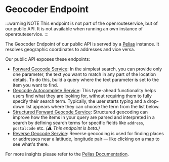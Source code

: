 # Geocoder Endpoint

:::warning NOTE
This endpoint is not part of the openrouteservice, but of our public API. It is not available when running an own instance of openrouteservice. 
:::

The Geocoder Endpoint of our public API is served by a [Pelias](https://www.pelias.io) instance.
It resolves geographic coordinates to addresses and vice versa.

Our public API exposes these endpoints:

* [Forward Geocode Service](https://openrouteservice.org/dev/#/api-docs/geocode/search/get): In the simplest search, you can provide only one parameter, the text you want to match in any part of the location details. To do this, build a query where the text parameter is set to the item you want to find.
* [Geocode Autocomplete Service](https://openrouteservice.org/dev/#/api-docs/geocode/autocomplete/get): This type-ahead functionality helps users find what they are looking for, without requiring them to fully specify their search term. Typically, the user starts typing and a drop-down list appears where they can choose the term from the list below.
* [Structured Forward Geocode Service](https://openrouteservice.org/dev/#/api-docs/geocode/search/structured/get): Structured geocoding can improve how the items in your query are parsed and interpreted in a search by defining search terms for specific fields like `address`, `postalcode` etc. _(:warning: This endpoint is beta.)_
* [Reverse Geocode Service](https://openrouteservice.org/dev/#/api-docs/geocode/reverse/get): Reverse geocoding is used for finding places or addresses near a latitude, longitude pair — like clicking on a map to see what's there.

For more insights please refer to the [Pelias Documentation](https://github.com/pelias/documentation).